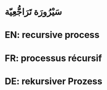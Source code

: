 # سَيْرُورَة تَرَاجُّعِيّة

# EN: recursive process

# FR: processus récursif

# DE: rekursiver Prozess
